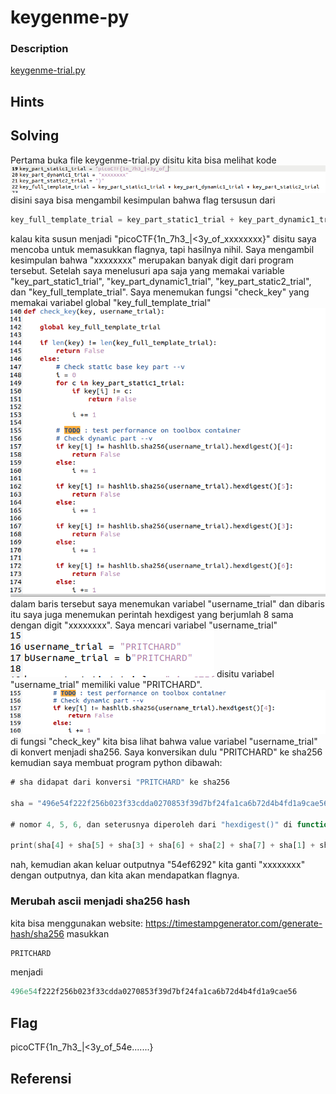 # keygenme-py
### Description

[keygenme-trial.py](https://mercury.picoctf.net/static/a6d9cac3bfa4935ceb50c145d3ff5586/keygenme-trial.py)
## Hints

## Solving
Pertama buka file keygenme-trial.py
disitu kita bisa melihat kode
![](Screenshot%20from%202021-12-23%2023-55-45.png)
disini saya bisa mengambil kesimpulan bahwa flag tersusun dari
```a
key_full_template_trial = key_part_static1_trial + key_part_dynamic1_trial + key_part_static2_trial
```
kalau kita susun menjadi "picoCTF{1n_7h3_|<3y_of_xxxxxxxx}" disitu saya mencoba untuk memasukkan flagnya, tapi hasilnya nihil. Saya mengambil kesimpulan bahwa "xxxxxxxx" merupakan banyak digit dari program tersebut.
Setelah saya menelusuri apa saja yang memakai variable "key_part_static1_trial", "key_part_dynamic1_trial", "key_part_static2_trial", dan "key_full_template_trial". Saya menemukan fungsi "check_key" yang memakai variabel global "key_full_template_trial"
![](Screenshot%20from%202021-12-24%2008-27-34.png)
dalam baris tersebut saya menemukan variabel "username_trial" dan dibaris itu saya juga menemukan perintah hexdigest yang berjumlah 8 sama dengan digit "xxxxxxxx".
Saya mencari variabel "username_trial"
![](Screenshot%20from%202021-12-24%2008-42-32.png)
disitu variabel "username_trial" memiliki value "PRITCHARD".
![](Pasted%20image%2020211224085333.png)
di fungsi "check_key" kita bisa lihat bahwa value variabel "username_trial" di konvert menjadi sha256. Saya konversikan dulu "PRITCHARD" ke sha256 kemudian saya membuat program python dibawah:
```a
# sha didapat dari konversi "PRITCHARD" ke sha256

sha = "496e54f222f256b023f33cdda0270853f39d7bf24fa1ca6b72d4b4fd1a9cae56"

# nomor 4, 5, 6, dan seterusnya diperoleh dari "hexdigest()" di function "check_key"

print(sha[4] + sha[5] + sha[3] + sha[6] + sha[2] + sha[7] + sha[1] + sha[8])
```
nah, kemudian akan keluar outputnya "54ef6292" kita ganti "xxxxxxxx" dengan outputnya, dan kita akan mendapatkan flagnya.
### Merubah ascii menjadi sha256 hash
kita bisa menggunakan website:
https://timestampgenerator.com/generate-hash/sha256
masukkan
```a
PRITCHARD
```
menjadi
```a
496e54f222f256b023f33cdda0270853f39d7bf24fa1ca6b72d4b4fd1a9cae56
```
## Flag
picoCTF{1n_7h3_|<3y_of_54e.......}
## Referensi
